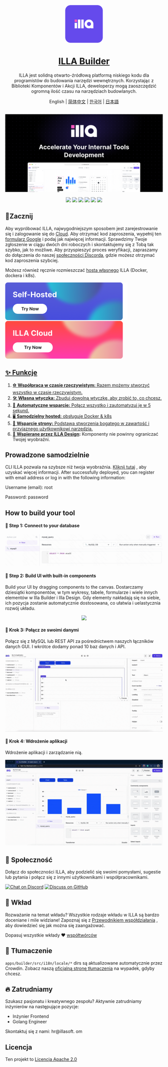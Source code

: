 <div align="center">
  <a href="https://cloud.illacloud.com/">
    <img alt="Logo Projektowe ILLA" width="120px" height="120px" src="https://github.com/illacloud/.github/blob/main/assets/images/illa-logo.svg"/>
  </a>
</div>

<h1 align="center"><a href="https://cloud.illacloud.com/">ILLA Builder</a> </h1>

<p align="center">ILLA jest solidną otwarto-źródłową platformą niskiego kodu dla programistów do budowania narzędzi wewnętrznych. Korzystając z Biblioteki Komponentów i Akcji ILLA, deweloperzy mogą zaoszczędzić ogromną ilość czasu na narzędziach budowlanych. </p>

<div align="center">
English | <a href="https://github.com/illacloud/illa-builder/blob/main/localized-readmes/README_zh-CN.md">简体中文</a> | <a href="https://github.com/illacloud/illa-builder/blob/main/localized-readmes/README_ko-KR.md">한국어</a> | <a href="https://github.com/illacloud/illa-builder/blob/main/localized-readmes/README_ja-JP.md">日本語</a>
</div>

<br>
<p align="center">
<a href="https://cloud.illacloud.com/">
  <img src="https://github.com/illacloud/.github/blob/main/assets/images/github-home.png">
</a>
</p>


<p align="center">
  <a href="https://discord.gg/illacloud"><img src="https://img.shields.io/badge/chat-Discord-7289DA?logo=discord" height=18></a>
  <a href="https://twitter.com/illacloudHQ"><img src="https://img.shields.io/badge/Twitter-1DA1F2?logo=twitter&logoColor=white" height=18></a>
  <a href="https://github.com/orgs/illacloud/discussions"><img src="https://img.shields.io/badge/discussions-GitHub-333333?logo=github" height=18></a>
  <a title="Crowdin" target="_blank" href="https://crowdin.com/project/illa-builder"><img src="https://badges.crowdin.net/illa-builder/localized.svg"  height=18></a>
  <a href="./LICENSE"><img src="https://img.shields.io/github/license/illacloud/illa-builder" height=18></a>
  <a href="./CONTRIBUTING.md"><img src="https://badgen.net/badge/PRs/Welcome/green?icon=storybook" height=18></a>
</p>

## 🚀Zacznij
Aby wypróbować ILLA, najwygodniejszym sposobem jest zarejestrowanie się i zalogowanie się do [Cloud](https://cloud.illacloud.com/). Aby otrzymać kod zaproszenia, wypełnij ten [formularz Google](https://forms.gle/XFRSUc3yFpzbCdcWA) i podaj jak najwięcej informacji. Sprawdzimy Twoje zgłoszenie w ciągu dwóch dni roboczych i skontaktujemy się z Tobą tak szybko, jak to możliwe. Aby przyspieszyć proces weryfikacji, zapraszamy do dołączenia do naszej [społeczności Discorda](https://discord.gg/illacloud), gdzie możesz otrzymać kod zaproszenia szybciej.

Możesz również ręcznie rozmieszczać [hosta własnego](https://github.com/illacloud/illa-builder#self-hosted) ILLA (Docker, dockera i k8s).

<p>
  <a href="https://www.illacloud.com/en-US/docs/deploy-introduction"><img src="https://github.com/illacloud/.github/blob/main/assets/images/selfhost.png" height=120 />
  <a href="https://cloud.illacloud.com/"><img src="https://raw.githubusercontent.com/illacloud/.github/main/assets/images/ILLA%20Cloud.png" height=120 />
</p>

## ✨ Funkcje

1. ⚽ **Współpraca w czasie rzeczywistym:** Razem możemy stworzyć wszystko w czasie rzeczywistym.
2. 🛠️ **Własna wtyczka:** Zbuduj dowolną wtyczkę, aby zrobić to, co chcesz.
3. 🤖 **Automatyczne wsparcie:** Połącz wszystko i zautomatyzuj je w 5 sekund.
4. 🖥️ **Samodzielny hosted:** obsługuje Docker & k8s
5. 📝 **Wsparcie strony:** Podstawa stworzenia bogatego w zawartość i przyjaznego użytkownikowi narzędzia.
6. 🎨 **Wspierane przez [ILLA Design](https://github.com/illacloud/illa-design):** Komponenty nie powinny ograniczać Twojej wyobraźni.

## Prowadzone samodzielnie

CLI ILLA pozwala na szybsze niż twoja wyobraźnia. [Kliknij tutaj](https://www.illacloud.com/docs/illa-cli) , aby uzyskać więcej informacji. After successfully deployed, you can register with email address or log in with the following information:
<p align="left">Username (email): root</p>
<p align="left">Password: password</p>

## How to build your tool

#### 🎯 Step 1: Connect to your database
<p align="center">
  <a href="https://cloud.illacloud.com/">
    <img src="https://github.com/illacloud/.github/blob/main/assets/images/sql.jpeg">
  </a>
</p>

#### 🎨 Step 2: Build UI with built-in components
Build your UI by dragging components to the canvas. Dostarczamy dziesiątki komponentów, w tym wykresy, tabele, formularze i wiele innych elementów w Illa Builder i Illa Design. Gdy elementy nakładają się na siebie, ich pozycja zostanie automatycznie dostosowana, co ułatwia i uelastycznia rozwój układu.

<p align="center">
  <a href="https://cloud.illacloud.com/">
    <img src="https://github.com/illacloud/.github/blob/main/assets/images/edit-ui-with-components.gif">
  </a>
</p>

#### 🔌 Krok 3: Połącz ze swoimi danymi
Połącz się z MySQL lub REST API za pośrednictwem naszych łączników danych GUI. I wkrótce dodamy ponad 10 baz danych i API.
<p align="center">
  <a href="https://cloud.illacloud.com/">
    <img src="https://github.com/illacloud/.github/blob/main/assets/images/connect-your-data.gif">
  </a>
</p>

#### 🚀 Krok 4: Wdrożenie aplikacji
Wdrożenie aplikacji i zarządzanie nią.
<p align="center">
  <a href="https://cloud.illacloud.com/">
    <img src="https://github.com/illacloud/.github/blob/main/assets/images/deploy.gif">
  </a>
</p>

## 💬 Społeczność

Dołącz do społeczności ILLA, aby podzielić się swoimi pomysłami, sugestie lub pytania i połącz się z innymi użytkownikami i współpracownikami.

[![Chat on Discord](https://img.shields.io/badge/chat-Discord-7289DA?logo=discord)](https://discord.gg/illacloud)   [![Discuss on GitHub](https://img.shields.io/badge/discussions-GitHub-333333?logo=github)](https://github.com/orgs/illacloud/discussions)

## 🌱 Wkład

Rozważanie na temat wkładu? Wszystkie rodzaje wkładu w ILLA są bardzo doceniane i mile widziane! Zapoznaj się z [Przewodnikiem współdziałania](./CONTRIBUTING.md) , aby dowiedzieć się jak można się zaangażować.
<p>Dopasuj wszystkie wkłady ❤️  <a href="https://github.com/illacloud/illa-builder/graphs/contributors">współtwórców</a></p>

## 📢 Tłumaczenie

`apps/builder/src/i18n/locale/*` dirs są aktualizowane automatycznie przez Crowdin. Zobacz naszą [oficjalną stronę tłumaczenia](https://crowdin.com/project/illa-builder) na wypadek, gdyby chcesz.

## 🔥 Zatrudniamy

Szukasz pasjonatu i kreatywnego zespołu? Aktywnie zatrudniamy inżynierów na następujące pozycje:

- Inżynier Frontend
- Golang Engineer

Skontaktuj się z nami: hr@illasoft. om

## Licencja

Ten projekt to [Licencja Apache 2.0](./LICENSE)
